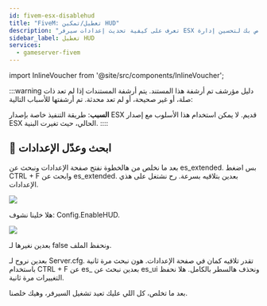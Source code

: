 ```yaml
---
id: fivem-esx-disablehud
title: "FiveM: تعطيل/تمكين HUD"
description: "تعرف على كيفية تحديث إعدادات سيرفر ESX الخاص بك لتحسين إدارة HUD وأداء السيرفر → تعلّم المزيد الآن"
sidebar_label: تعطيل HUD
services:
  - gameserver-fivem
---
```


import InlineVoucher from '@site/src/components/InlineVoucher';



:::warning دليل مؤرشف
تم أرشفة هذا المستند. يتم أرشفة المستندات إذا لم تعد ذات صلة، أو غير صحيحة، أو لم تعد محدثة. تم أرشفتها للأسباب التالية:

**السبب**: طريقة التنفيذ خاصة بإصدار ESX قديم. لا يمكن استخدام هذا الأسلوب مع إصدار ESX الحالي، حيث تغيرت البنية.
::::



<InlineVoucher />

## 📑 ابحث وعدّل الإعدادات

بعد ما نخلص من هالخطوة نفتح صفحة الإعدادات ونبحث عن es_extended.
بس اضغط CTRL + F وابحث عن es_extended.
بعدين بتلاقيه بسرعة.
رح نشتغل على هذي الإعدادات.

![](https://screensaver01.zap-hosting.com/index.php/s/FfjdwPMGYgz2k3k/preview)

هلا خلينا نشوف: Config.EnableHUD.

![](https://screensaver01.zap-hosting.com/index.php/s/F6w582EoXgbPjeC/preview)

بعدين نغيرها لـ false ونحفظ الملف.

بعدين نروح لـ Server.cfg.
تقدر تلاقيه كمان في صفحة الإعدادات.
هون نبحث مرة ثانية باستخدام CTRL + F عن es_
بعدين نبحث عن es_ui ونحذف هالسطر بالكامل.
هلا نحفظ التغييرات مرة ثانية.

بعد ما تخلص، كل اللي عليك تعيد تشغيل السيرفر، وهيك خلصنا.

<InlineVoucher />